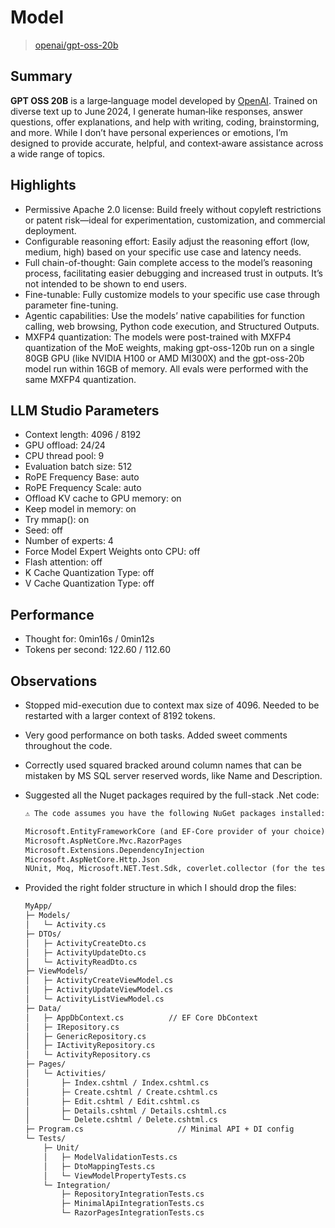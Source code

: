 # Model

> [openai/gpt-oss-20b](https://huggingface.co/openai/gpt-oss-20b)

## Summary

**GPT OSS 20B** is a large‑language model developed by [OpenAI](https://openai.com/open-models/). Trained on diverse text up to June 2024, I generate human‑like responses, answer questions, offer explanations, and help with writing, coding, brainstorming, and more. While I don’t have personal experiences or emotions, I’m designed to provide accurate, helpful, and context‑aware assistance across a wide range of topics.

## Highlights

- Permissive Apache 2.0 license: Build freely without copyleft restrictions or patent risk—ideal for experimentation, customization, and commercial deployment.
- Configurable reasoning effort: Easily adjust the reasoning effort (low, medium, high) based on your specific use case and latency needs.
- Full chain-of-thought: Gain complete access to the model’s reasoning process, facilitating easier debugging and increased trust in outputs. It’s not intended to be shown to end users.
- Fine-tunable: Fully customize models to your specific use case through parameter fine-tuning.
- Agentic capabilities: Use the models’ native capabilities for function calling, web browsing, Python code execution, and Structured Outputs.
- MXFP4 quantization: The models were post-trained with MXFP4 quantization of the MoE weights, making gpt-oss-120b run on a single 80GB GPU (like NVIDIA H100 or AMD MI300X) and the gpt-oss-20b model run within 16GB of memory. All evals were performed with the same MXFP4 quantization.

## LLM Studio Parameters

- Context length: 4096 / 8192
- GPU offload: 24/24
- CPU thread pool: 9
- Evaluation batch size: 512
- RoPE Frequency Base: auto
- RoPE Frequency Scale: auto
- Offload KV cache to GPU memory: on
- Keep model in memory: on
- Try mmap(): on
- Seed: off
- Number of experts: 4
- Force Model Expert Weights onto CPU: off
- Flash attention: off
- K Cache Quantization Type: off
- V Cache Quantization Type: off

## Performance

- Thought for: 0min16s / 0min12s
- Tokens per second: 122.60 / 112.60

## Observations

- Stopped mid-execution due to context max size of 4096. Needed to be restarted with a larger context of 8192 tokens.
- Very good performance on both tasks. Added sweet comments throughout the code.
- Correctly used squared bracked around column names that can be mistaken by MS SQL server reserved words, like Name and Description.
- Suggested all the Nuget packages required by the full-stack .Net code:

    ```txt
    ⚠️ The code assumes you have the following NuGet packages installed:

    Microsoft.EntityFrameworkCore (and EF‑Core provider of your choice)
    Microsoft.AspNetCore.Mvc.RazorPages
    Microsoft.Extensions.DependencyInjection
    Microsoft.AspNetCore.Http.Json
    NUnit, Moq, Microsoft.NET.Test.Sdk, coverlet.collector (for the tests)
    ```

- Provided the right folder structure in which I should drop the files:

    ```txt
    MyApp/
    ├─ Models/
    │   └─ Activity.cs
    ├─ DTOs/
    │   ├─ ActivityCreateDto.cs
    │   ├─ ActivityUpdateDto.cs
    │   └─ ActivityReadDto.cs
    ├─ ViewModels/
    │   ├─ ActivityCreateViewModel.cs
    │   ├─ ActivityUpdateViewModel.cs
    │   └─ ActivityListViewModel.cs
    ├─ Data/
    │   ├─ AppDbContext.cs          // EF Core DbContext
    │   ├─ IRepository.cs
    │   ├─ GenericRepository.cs
    │   ├─ IActivityRepository.cs
    │   └─ ActivityRepository.cs
    ├─ Pages/
    │   └─ Activities/
    │       ├─ Index.cshtml / Index.cshtml.cs
    │       ├─ Create.cshtml / Create.cshtml.cs
    │       ├─ Edit.cshtml / Edit.cshtml.cs
    │       ├─ Details.cshtml / Details.cshtml.cs
    │       └─ Delete.cshtml / Delete.cshtml.cs
    ├─ Program.cs                     // Minimal API + DI config
    └─ Tests/
        ├─ Unit/
        │   ├─ ModelValidationTests.cs
        │   ├─ DtoMappingTests.cs
        │   └─ ViewModelPropertyTests.cs
        └─ Integration/
            ├─ RepositoryIntegrationTests.cs
            ├─ MinimalApiIntegrationTests.cs
            └─ RazorPagesIntegrationTests.cs
    ```
